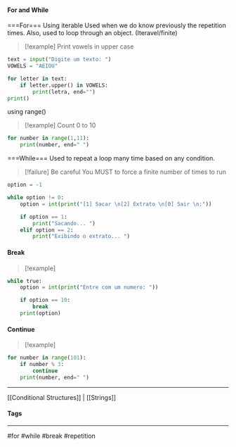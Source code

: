 #### For and While

===For===
Using iterable
Used when we do know previously the repetition times.
Also, used to loop through an object. (Iteravel/finite) 

>[!example] Print vowels in upper case
```python
text = input("Digite um texto: ")
VOWELS = "AEIOU"

for letter in text:
	if letter.upper() in VOWELS:
		print(letra, end="")
print()

```

using range()

>[!example] Count 0 to 10
```python
for number in range(1,11):
	print(number, end=" ")
```


===While===
Used to repeat a loop many time based on any condition.
>[!failure] Be careful
>	You MUST to force a finite number of times to run

```python
option = -1

while option != 0:
	option = int(print("[1] Sacar \n[2] Extrato \n[0] Sair \n:"))

	if option == 1:
		print("Sacando... ")
	elif option == 2:
		print("Exibindo o extrato... ")
```


#### Break

>[!example]
```python
while true:
	option = int(print("Entre com um numero: "))

	if option == 10:
		break
	print(option)
```

#### Continue

>[!example]
```python
for number in range(101):
	if number % 3:
		continue
	print(number, end=" ")
```



***
[[Conditional Structures]] | [[Strings]]
#### Tags
***
#for #while #break #repetition